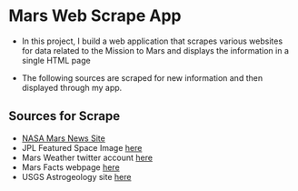 # Mars Web Scrape App

* In this project, I build a web application that scrapes various websites for data related to the Mission to Mars and displays the information in a single HTML page

* The following sources are scraped for new information and then displayed through my app. 

## Sources for Scrape
* [NASA Mars News Site](https://mars.nasa.gov/news/)
* JPL Featured Space Image [here](https://www.jpl.nasa.gov/spaceimages/?search=&category=Mars)
* Mars Weather twitter account [here](https://twitter.com/marswxreport?lang=en)
* Mars Facts webpage [here](https://space-facts.com/mars/)
* USGS Astrogeology site [here](https://astrogeology.usgs.gov/search/results?q=hemisphere+enhanced&k1=target&v1=Mars)